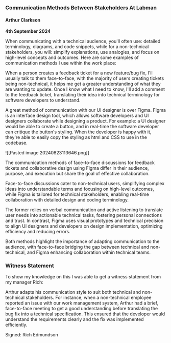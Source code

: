 ### Communication Methods Between Stakeholders At Labman

#### Arthur Clarkson
**4th September 2024**

When communicating with a technical audience, you'll often use: detailed terminology, diagrams, and code snippets, while for a non-technical stakeholders, you will: simplify explanations, use analogies, and focus on high-level concepts and outcomes. Here are some examples of communication methods I use within the work place:

When a person creates a feedback ticket for a new feature/bug fix, I'll usually talk to them face-to-face, with the majority of users creating tickets being non-technical, it helps me get a greater understanding of what they are wanting to update. Once I know what I need to know, I'll add a comment to the feedback ticket, translating their idea into technical terminology for software developers to understand.

A great method of communication with our UI designer is over Figma. Figma is an interface design tool, which allows software developers and UI designers collaborate while designing a product. For example: a UI designer would be able to create a button, and in real-time the software developer can critique the button's styling. When the developer is happy with it, they're able to easily copy the styling as html and CSS to use in the codebase. 

![[Pasted image 20240823113646.png]]

The communication methods of face-to-face discussions for feedback tickets and collaborative design using Figma differ in their audience, purpose, and execution but share the goal of effective collaboration. 

Face-to-face discussions cater to non-technical users, simplifying complex ideas into understandable terms and focusing on high-level outcomes, while Figma is tailored for technical stakeholders, enabling real-time collaboration with detailed design and coding terminology. 

The former relies on verbal communication and active listening to translate user needs into actionable technical tasks, fostering personal connections and trust. In contrast, Figma uses visual prototypes and technical precision to align UI designers and developers on design implementation, optimizing efficiency and reducing errors. 

Both methods highlight the importance of adapting communication to the audience, with face-to-face bridging the gap between technical and non-technical, and Figma enhancing collaboration within technical teams.

### Witness Statement

To show my knowledge on this I was able to get a witness statement from my manager Rich:

Arthur adapts his communication style to suit both technical and non-technical stakeholders. For instance, when a non-technical employee reported an issue with our work management system, Arthur had a brief, face-to-face meeting to get a good understanding before translating the bug fix into a technical specification. This ensured that the developer would understand the requirements clearly and the fix was implemented efficiently.

Signed:
Rich Edmundson